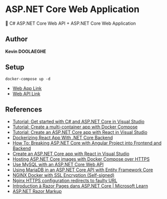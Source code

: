 # ASP.NET Core Web Application

:triangular_flag_on_post: C# ASP.NET Core Web API + ASP.NET Core Web Application

## Author

**Kevin DOOLAEGHE**

## Setup

```
docker-compose up -d
```
* [Web App Link](http://localhost)
* [Web API Link](http://localhost/swagger)

## References

* [Tutorial: Get started with C# and ASP.NET Core in Visual Studio](https://learn.microsoft.com/en-us/visualstudio/get-started/csharp/tutorial-aspnet-core?view=vs-2022)
* [Tutorial: Create a multi-container app with Docker Compose](https://learn.microsoft.com/en-us/visualstudio/containers/tutorial-multicontainer?view=vs-2022)
* [Tutorial: Create an ASP.NET Core app with React in Visual Studio](https://learn.microsoft.com/en-us/visualstudio/javascript/tutorial-asp-net-core-with-react?view=vs-2022)
* [Dockerizing React App With .NET Core Backend](https://medium.com/bb-tutorials-and-thoughts/dockerizing-react-app-with-net-core-backend-f02767dd9415)
* [How To: Breaking ASP.NET Core with Angular Project into Frontend and Backend](https://medium.com/@saravananganesan/how-to-breaking-asp-net-core-with-angular-project-into-frontend-and-backend-a3b3fd084b25)
* [Create an ASP.NET Core app with React in Visual Studio](https://learn.microsoft.com/en-us/visualstudio/javascript/tutorial-asp-net-core-with-react?view=vs-2022)
* [Hosting ASP.NET Core images with Docker Compose over HTTPS](https://learn.microsoft.com/en-us/aspnet/core/security/docker-compose-https?view=aspnetcore-7.0)
* [Use MySQL with an ASP.NET Core Web API](https://mysqlconnector.net/tutorials/net-core-mvc/)
* [Using MariaDB in an ASP.NET Core API with Entity Framework Core](https://blog.georgekosmidis.net/using-mariadb-in-an-aspnet-core-api-with-entity-framework-core.html)
* [NGINX Docker with SSL Encryption (Self-signed)](https://mpolinowski.github.io/docs/DevOps/NGINX/2020-08-27--nginx-docker-ssl-certs-self-signed/2020-08-27/)
* [Nginx HTTPS configuration redirects to faulty URL](https://serverfault.com/questions/812633/nginx-https-configuration-redirects-to-faulty-url)
* [Introduction à Razor Pages dans ASP.NET Core | Microsoft Learn](https://learn.microsoft.com/fr-fr/aspnet/core/razor-pages/?view=aspnetcore-7.0&tabs=visual-studio)
* [ASP.NET Razor Markup](https://www.w3schools.com/asp/razor_intro.asp)
